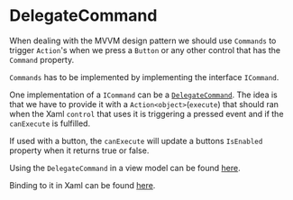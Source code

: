 # DelegateCommand
When dealing with the MVVM design pattern we should use ``Commands`` to trigger ``Action``'s when we press a 
``Button`` or any other control that has the ``Command`` property.

``Commands`` has to be implemented by implementing the interface ``ICommand``.

One implementation of a ``ICommand`` can be a [``DelegateCommand``](Resources/Commands/DelegateCommand.cs). The idea 
is that we have to provide it with a ``Action<object>``(``execute``) that should ran when the Xaml ``control`` that 
uses it is triggering a pressed event and if the ``canExecute`` is fulfilled. 

If used with a button, the ``canExecute`` will update a buttons ``IsEnabled`` property when it returns true or false.
 
 Using the ``DelegateCommand`` in a view model can be found [here](ViewModels/MainViewModel.cs).
 
 Binding to it in Xaml can be found [here](MainWindow.xaml).